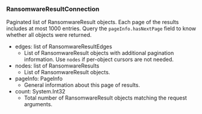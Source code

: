 ### RansomwareResultConnection
Paginated list of RansomwareResult objects. Each page of the results includes at most 1000 entries. Query the `pageInfo.hasNextPage` field to know whether all objects were returned.

- edges: list of RansomwareResultEdges
  - List of RansomwareResult objects with additional pagination information. Use `nodes` if per-object cursors are not needed.
- nodes: list of RansomwareResults
  - List of RansomwareResult objects.
- pageInfo: PageInfo
  - General information about this page of results.
- count: System.Int32
  - Total number of RansomwareResult objects matching the request arguments.
